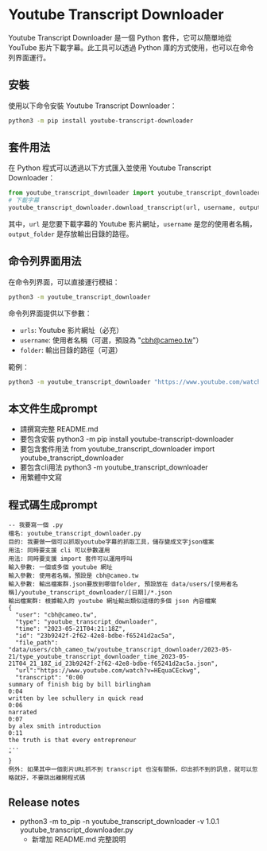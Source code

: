 # Youtube Transcript Downloader
Youtube Transcript Downloader 是一個 Python 套件，它可以簡單地從 YouTube 影片下載字幕。此工具可以透過 Python 庫的方式使用，也可以在命令列界面運行。

## 安裝
使用以下命令安裝 Youtube Transcript Downloader：
```sh
python3 -m pip install youtube-transcript-downloader
```

## 套件用法
在 Python 程式可以透過以下方式匯入並使用 Youtube Transcript Downloader：

```python
from youtube_transcript_downloader import youtube_transcript_downloader
# 下載字幕
youtube_transcript_downloader.download_transcript(url, username, output_folder)
```

其中，`url` 是您要下載字幕的 Youtube 影片網址，`username` 是您的使用者名稱，`output_folder` 是存放輸出目錄的路徑。
## 命令列界面用法
在命令列界面，可以直接運行模組：
```sh
python3 -m youtube_transcript_downloader
```

命令列界面提供以下參數：
- `urls`: Youtube 影片網址（必充）
- `username`: 使用者名稱（可選，預設為 "cbh@cameo.tw"）
- `folder`: 輸出目錄的路徑（可選）

範例：
```sh
python3 -m youtube_transcript_downloader "https://www.youtube.com/watch?v=dQw4w9WgXcQ" -u "cbh@cameo.tw" -f "/path/to/output/folder"
```

## 本文件生成prompt
* 請撰寫完整 README.md
* 要包含安裝 python3 -m pip install youtube-transcript-downloader
* 要包含套件用法 from youtube_transcript_downloader import youtube_transcript_downloader
* 要包含cli用法 python3 -m youtube_transcript_downloader
* 用繁體中文寫

## 程式碼生成prompt
```
-- 我要寫一個 .py
檔名: youtube_transcript_downloader.py
目的: 我要做一個可以抓取youtube字幕的抓取工具，儲存變成文字json檔案
用法: 同時要支援 cli 可以參數運用
用法: 同時要支援 import 套件可以運用呼叫
輸入參數: 一個或多個 youtube 網址
輸入參數: 使用者名稱，預設是 cbh@cameo.tw
輸入參數: 輸出檔案群.json要放到哪個folder, 預設放在 data/users/[使用者名稱]/youtube_transcript_downloader/[日期]/*.json
輸出檔案群: 根據輸入的 youtube 網址輸出類似這樣的多個 json 內容檔案
{
  "user": "cbh@cameo.tw",
  "type": "youtube_transcript_downloader",
  "time": "2023-05-21T04:21:18Z",
  "id": "23b9242f-2f62-42e8-bdbe-f65241d2ac5a",
  "file_path": "data/users/cbh_cameo_tw/youtube_transcript_downloader/2023-05-21/type_youtube_transcript_downloader_time_2023-05-21T04_21_18Z_id_23b9242f-2f62-42e8-bdbe-f65241d2ac5a.json",
  "url":"https://www.youtube.com/watch?v=HEquaCEckwg",
  "transcript": "0:00
summary of finish big by bill birlingham
0:04
written by lee schullery in quick read
0:06
narrated
0:07
by alex smith introduction
0:11
the truth is that every entrepreneur
...
"
}
例外: 如果其中一個影片URL抓不到 transcript 也沒有關係，印出抓不到的訊息，就可以忽略就好，不要跳出離開程式碼
```

## Release notes
- python3 -m to_pip -n youtube_transcript_downloader -v 1.0.1 youtube_transcript_downloader.py
  - 新增加 README.md 完整說明
